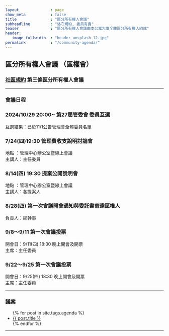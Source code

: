 ```yaml
---
layout              : page
show_meta           : false
title               : "區分所有權人會議"
subheadline         : "恪守規約, 委員有責"
teaser              : "區分所有權人會議由本公寓大廈全體區分所有權人組成"
header:
   image_fullwidth  : "header_unsplash_12.jpg"
permalink           : "/community-agenda/"
---
```


## 區分所有權人會議 （區權會）

### [社區規約](https://coconutcity30050.github.io/community/rules/rules/) 第三條區分所有權人會議

---
### 會議日程

### 2024/10/29 20:00~ 第27屆管委會 委員互選
互選結果：已於11/1公告管理會全體委員名單<br>

### 7/24(四)19:30 管理費收支說明討論會 
地點 ：管理中心辦公室暨線上會議<br>
主講人：主任委員 <br>

### 8/14(四) 19:30 提案公開說明會
地點 ：管理中心辦公室暨線上會議 <br>
主講人：各提案人 <br>

### 8/28(四) 第一次會議開會通知與委託書寄達區權人
負責人：總幹事 <br>

### 9/8～9/11 第一次會議投票
開會日：9/11(四) 18:30 晚上開會及開票<br>
主席：主任委員 <br>

### 9/22～9/25 第一次會議投票
開會日：9/25(四) 18:30 晚上開會及開票<br>
主席：主任委員 <br>

---
### 議案

<ul>
    {% for post in site.tags.agenda %}
    <li><a href="{{ site.url }}{{ site.baseurl }}{{ post.url }}">{{ post.title }}</a></li>
    {% endfor %}
</ul>

---
